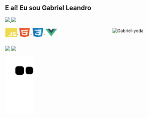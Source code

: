 ## E aí! Eu sou Gabriel Leandro
 <div>
  <a href="https://github.com/GabrielLeandroBS">
  <img height="180em" src="https://github-readme-stats.vercel.app/api?username=GabrielLeandroBS&show_icons=true&theme=tokyonight&include_all_commits=true&count_private=true"/>
     <img height="180em" src="https://github-readme-stats.vercel.app/api/top-langs/?username=GabrielLeandroBS&layout=compact&langs_count=16&theme=tokyonight"/>
</div>
<div style="display: inline_block"><br>
  <img align="center" alt="Gabriel-Js" height="30" width="40" src="https://raw.githubusercontent.com/devicons/devicon/master/icons/javascript/javascript-plain.svg">
  <img align="center" alt="Gabriel-HTML" height="30" width="40" src="https://raw.githubusercontent.com/devicons/devicon/master/icons/html5/html5-original.svg">
  <img align="center" alt="Gabriel-CSS" height="30" width="40" src="https://raw.githubusercontent.com/devicons/devicon/master/icons/css3/css3-original.svg">
  <img align="center" alt="Gabriel-CSS" height="30" width="40" src="https://raw.githubusercontent.com/devicons/devicon/master/icons/vuejs/vuejs-original.svg">
  <img align="right" alt="Gabriel-yoda"  width="150" src="https://media.giphy.com/media/f3iwJFOVOwuy7K6FFw/giphy.gif">
</div>
  
  ##
 
<div> 
  <a href="https://www.instagram.com/leandro_gabri.el/" target="_blank"><img src="https://img.shields.io/badge/-Instagram-%23E4405F?style=for-the-badge&logo=instagram&logoColor=white" target="_blank"></a>
  <a href="https://www.linkedin.com/in/gabrielleandrob/" target="_blank"><img src="https://img.shields.io/badge/-LinkedIn-%230077B5?style=for-the-badge&logo=linkedin&logoColor=white" target="_blank"></a> 
 
  ![Snake animation](https://github.com/rafaballerini/rafaballerini/blob/output/github-contribution-grid-snake.svg)
 
</div>
